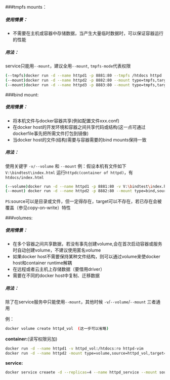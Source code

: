 ###tmpfs mounts：
##### 使用情景：
- 不需要在主机或容器中存储数据，当产生大量临时数据时，可以保证容器运行的性能
##### 用法：
service只能用`--mount`，建议全用`--mount`, `tmpfs-mode`代表权限
```bash
(--tmpfs)docker run -d --name httpd1 -p 8881:80 --tmpfs /htdocs httpd
(--mount)docker run -d --name httpd2 -p 8882:80 --mount type=tmpfs,target=/htdocs httpd-vim:1.0
(--mount)docker run -d --name httpd3 -p 8883:80 --mount type=tmpfs,target=/htdocs,tmpfs-mode=1770 httpd-vim:1.0
```

###bind mount:
##### 使用情景：
- 将本机文件与docker容器共享(例如配置文件xxx.conf)
- 在docker host的开发环境和容器之间共享代码或结构(这一点可通过dockerfile事先把所需文件打包到镜像)
- 当docker host的文件(结构)需要与容器需要的bind mounts保持一致
##### 用法：
使用关键字 `-v/--volume` 和 `--mount`
例：假设本机有文件如下`V:\bindtest\index.html`
运行`httpdc(container of httpd)`，有`htdocs/index.html`
```bash
(--volume)docker run -d --name httpd1 -p 8881:80 -v V:\bindtest\index.html:htdocs:ro httpd
(--mount) docker run -d --name httpd2 -p 8882:80 --mount type=bind,sourse=V:\bindtest\index.html,terget=htdocs/index.html,readonly httpd
```
`PS`:source可以是目录或文件，但一定得存在，target可以不存在，若已存在会被覆盖（参见copy-on-write）特性

###volumes:
##### 使用情景：
- 在多个容器之间共享数据，若没有事先创建volume,会在首次启动容器或服务时自动创建volume，不建议使用匿名volume
- 如果docker host不需要保持某种文件结构，则可以通过volume来使docker host和container runtime解耦
- 在远程或者云主机上存储数据（要借用driver）
- 需要在不同的docker host中复制、迁移数据
##### 用法：
除了在service服务中只能使用`--mount`，其他时候 `-v`/`--volume`/`--mount` 三者通用

例：
```bash
docker volume create httpd_vol  (这一步可以省略)
```
   **container:**(读写权限另加)
```bash
docker run -d --name httpd1 -v httpd_vol:/htdocs:ro httpd-vim
docker run -d --name httpd2 -mount type=volume,source=httpd_vol,target=/htdocs,readonly httpd-vim
```
   **service:**
```bash
docker service creaete -d --replicas=4 --name httpd_service --mount source=httpd_vol,target=/htdocs httpd-vim
```